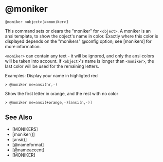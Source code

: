 # @moniker
`@moniker <object>[=<moniker>]`

This command sets or clears the "moniker" for `<object>`. A moniker is an ansi template, to show the object's name in color. Exactly where this color is displayed depends on the "monikers" @config option; see [monikers] for more information.

`<moniker>` can contain any text - it will be ignored, and only the ansi colors will be taken into account. If `<object>`'s name is longer than `<moniker>`, the last color will be used for the remaining letters.

Examples:
Display your name in highligted red
```
> @moniker me=ansi(hr,-)
```

Show the first letter in orange, and the rest with no color
```
> @moniker me=ansi(+orange,-)[ansi(n,-)]
```


## See Also
- [MONIKERS]
- [moniker()]
- [ansi()]
- [@nameformat]
- [@nameaccent]
- [MONIKER]

